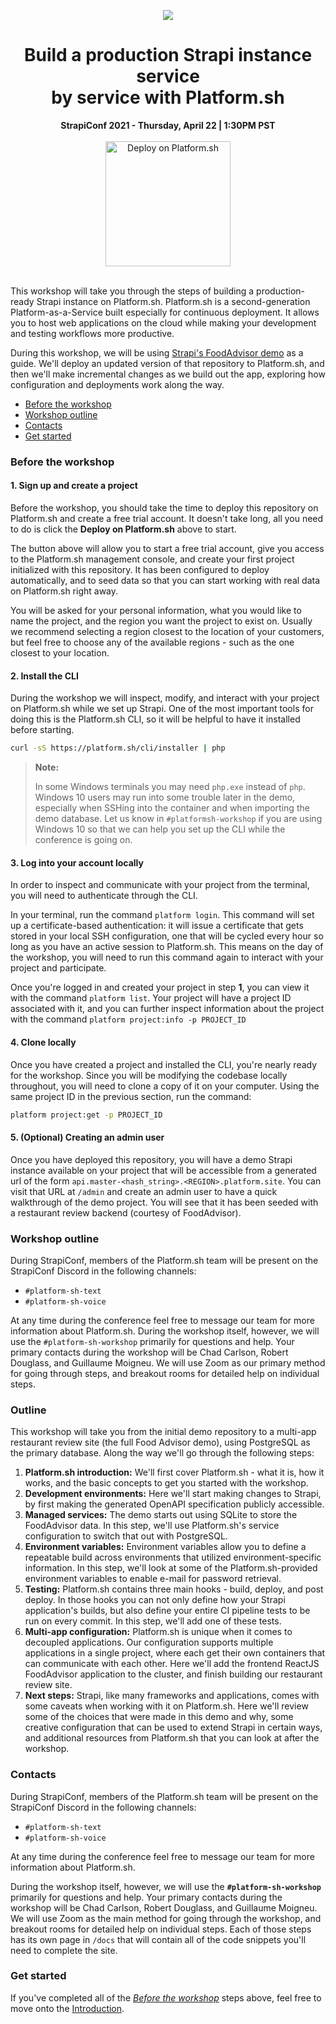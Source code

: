 <p align="center">
  <a href="https://platform.sh/marketplace/strapi">
    <img src="https://pbs.twimg.com/card_img/1384519264758079489/bLloyf2B?format=jpg&name=900x900" />
  </a>

  <h1 align="center">Build a production Strapi instance service <br />by service with Platform.sh</h1>

  <p align="center">
    <strong>StrapiConf 2021 - Thursday, April 22 | 1:30PM PST</strong>
    <br />
        <br />
      <a href="https://console.platform.sh/projects/create-project?template=https://github.com/chadwcarlson/instructions.git">
        <img src="https://platform.sh/images/deploy/lg-blue.svg" alt="Deploy on Platform.sh" width="200px" />
    </a>
        <br />
    <br />

</p>

This workshop will take you through the steps of building a production-ready Strapi instance on Platform.sh. Platform.sh is a second-generation Platform-as-a-Service built especially for continuous deployment. It allows you to host web applications on the cloud while making your development and testing workflows more productive.

During this workshop, we will be using [Strapi's FoodAdvisor demo](https://github.com/strapi/foodadvisor) as a guide. We'll deploy an updated version of that repository to Platform.sh, and then we'll make incremental changes as we build out the app, exploring how configuration and deployments work along the way.

* [Before the workshop](#before-the-workshop)
* [Workshop outline](#workshop-outline)
* [Contacts](#contacts)
* [Get started](#get-started)

### Before the workshop

#### 1. Sign up and create a project

Before the workshop, you should take the time to deploy this repository on Platform.sh and create a free trial account. It doesn't take long, all you need to do is click the **Deploy on Platform.sh** above to start. 

The button above will allow you to start a free trial account, give you access to the Platform.sh management console, and create your first project initialized with this repository. It has been configured to deploy automatically, and to seed data so that you can start working with real data on Platform.sh right away. 

You will be asked for your personal information, what you would like to name the project, and the region you want the project to exist on. Usually we recommend selecting a region closest to the location of your customers, but feel free to choose any of the available regions - such as the one closest to your location. 

#### 2. Install the CLI

During the workshop we will inspect, modify, and interact with your project on Platform.sh while we set up Strapi. One of the most important tools for doing this is the Platform.sh CLI, so it will be helpful to have it installed before starting. 

```bash
curl -sS https://platform.sh/cli/installer | php
```

> **Note:**
>
> In some Windows terminals you may need `php.exe` instead of `php`. Windows 10 users may run into some trouble later in the demo, especially when SSHing into the container and when importing the demo database. Let us know in `#platformsh-workshop` if you are using Windows 10 so that we can help you set up the CLI while the conference is going on.

#### 3. Log into your account locally

In order to inspect and communicate with your project from the terminal, you will need to authenticate through the CLI. 

In your terminal, run the command `platform login`. This command will set up a certificate-based authentication: it will issue a certificate that gets stored in your local SSH configuration, one that will be cycled every hour so long as you have an active session to Platform.sh. This means on the day of the workshop, you will need to run this command again to interact with your project and participate. 

Once you're logged in and created your project in step **1**, you can view it with the command `platform list`. Your project will have a project ID associated with it, and you can further inspect information about the project with the command `platform project:info -p PROJECT_ID`

#### 4. Clone locally

Once you have created a project and installed the CLI, you're nearly ready for the workshop. Since you will be modifying the codebase locally throughout, you will need to clone a copy of it on your computer. Using the same project ID in the previous section, run the command:

```bash
platform project:get -p PROJECT_ID
```

#### 5. (Optional) Creating an admin user

Once you have deployed this repository, you will have a demo Strapi instance available on your project that will be accessible from a generated url of the form `api.master-<hash_string>.<REGION>.platform.site`. You can visit that URL at `/admin` and create an admin user to have a quick walkthrough of the demo project. You will see that it has been seeded with a restaurant review backend (courtesy of FoodAdvisor).

### Workshop outline

During StrapiConf, members of the Platform.sh team will be present on the StrapiConf Discord in the following channels:

- `#platform-sh-text`
- `#platform-sh-voice`

At any time during the conference feel free to message our team for more information about Platform.sh. During the workshop itself, however, we will use the `#platform-sh-workshop` primarily for questions and help. Your primary contacts during the workshop will be Chad Carlson, Robert Douglass, and Guillaume Moigneu. We will use Zoom as our primary method for going through steps, and breakout rooms for detailed help on individual steps. 

### Outline

This workshop will take you from the initial demo repository to a multi-app restaurant review site (the full Food Advisor demo), using PostgreSQL as the primary database. Along the way we'll go through the following steps:

1. **Platform.sh introduction:** We'll first cover Platform.sh - what it is, how it works, and the basic concepts to get you started with the workshop.
2. **Development environments:** Here we'll start making changes to Strapi, by first making the generated OpenAPI specification publicly accessible. 
3. **Managed services:** The demo starts out using SQLite to store the FoodAdvisor data. In this step, we'll use Platform.sh's service configuration to switch that out with PostgreSQL.
5. **Environment variables:** Environment variables allow you to define a repeatable build across environments that utilized environment-specific information. In this step, we'll look at some of the Platform.sh-provided environment variables to enable e-mail for password retrieval.
6. **Testing:** Platform.sh contains three main hooks - build, deploy, and post deploy. In those hooks you can not only define how your Strapi application's builds, but also define your entire CI pipeline tests to be run on every commit. In this step, we'll add one of these tests. 
7. **Multi-app configuration:** Platform.sh is unique when it comes to decoupled applications. Our configuration supports multiple applications in a single project, where each get their own containers that can communicate with each other. Here we'll add the frontend ReactJS FoodAdvisor application to the cluster, and finish building our restaurant review site. 
8. **Next steps:** Strapi, like many frameworks and applications, comes with some caveats when working with it on Platform.sh. Here we'll review some of the choices that were made in this demo and why, some creative configuration that can be used to extend Strapi in certain ways, and additional resources from Platform.sh that you can look at after the workshop. 

### Contacts

During StrapiConf, members of the Platform.sh team will be present on the StrapiConf Discord in the following channels:

- `#platform-sh-text`
- `#platform-sh-voice`

At any time during the conference feel free to message our team for more information about Platform.sh. 

During the workshop itself, however, we will use the **`#platform-sh-workshop`** primarily for questions and help. Your primary contacts during the workshop will be Chad Carlson, Robert Douglass, and Guillaume Moigneu. We will use Zoom as the main method for going through the workshop, and breakout rooms for detailed help on individual steps. Each of those steps has its own page in `/docs` that will contain all of the code snippets you'll need to complete the site. 

### Get started

If you've completed all of the [*Before the workshop*](#before-the-workshop) steps above, feel free to move onto the [Introduction](docs/01-introduction.md).
